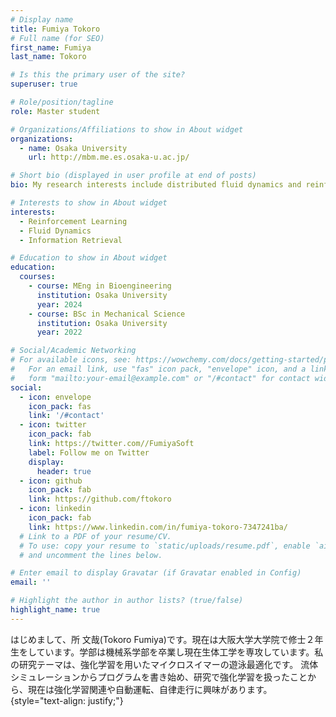 ```yaml
---
# Display name
title: Fumiya Tokoro
# Full name (for SEO)
first_name: Fumiya
last_name: Tokoro

# Is this the primary user of the site?
superuser: true

# Role/position/tagline
role: Master student

# Organizations/Affiliations to show in About widget
organizations:
  - name: Osaka University
    url: http://mbm.me.es.osaka-u.ac.jp/

# Short bio (displayed in user profile at end of posts)
bio: My research interests include distributed fluid dynamics and reinforcement learning.

# Interests to show in About widget
interests:
  - Reinforcement Learning
  - Fluid Dynamics
  - Information Retrieval

# Education to show in About widget
education:
  courses:
    - course: MEng in Bioengineering
      institution: Osaka University
      year: 2024
    - course: BSc in Mechanical Science
      institution: Osaka University
      year: 2022

# Social/Academic Networking
# For available icons, see: https://wowchemy.com/docs/getting-started/page-builder/#icons
#   For an email link, use "fas" icon pack, "envelope" icon, and a link in the
#   form "mailto:your-email@example.com" or "/#contact" for contact widget.
social:
  - icon: envelope
    icon_pack: fas
    link: '/#contact'
  - icon: twitter
    icon_pack: fab
    link: https://twitter.com//FumiyaSoft
    label: Follow me on Twitter
    display:
      header: true
  - icon: github
    icon_pack: fab
    link: https://github.com/ftokoro
  - icon: linkedin
    icon_pack: fab
    link: https://www.linkedin.com/in/fumiya-tokoro-7347241ba/
  # Link to a PDF of your resume/CV.
  # To use: copy your resume to `static/uploads/resume.pdf`, enable `ai` icons in `params.yaml`,
  # and uncomment the lines below.

# Enter email to display Gravatar (if Gravatar enabled in Config)
email: ''

# Highlight the author in author lists? (true/false)
highlight_name: true
---
```

はじめまして、所 文哉(Tokoro Fumiya)です。現在は大阪大学大学院で修士２年生をしています。学部は機械系学部を卒業し現在生体工学を専攻しています。私の研究テーマは、強化学習を用いたマイクロスイマーの遊泳最適化です。
流体シミュレーションからプログラムを書き始め、研究で強化学習を扱ったことから、現在は強化学習関連や自動運転、自律走行に興味があります。
{style="text-align: justify;"}
